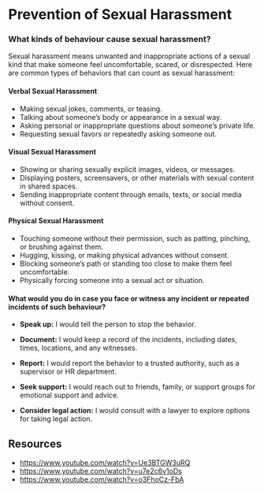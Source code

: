 
# Prevention of Sexual Harassment

### What kinds of behaviour cause sexual harassment?


Sexual harassment means unwanted and inappropriate actions of a sexual kind that make someone feel uncomfortable, scared, or disrespected. Here are common types of behaviors that can count as sexual harassment:

#### Verbal Sexual Harassment

* Making sexual jokes, comments, or teasing.
* Talking about someone’s body or appearance in a sexual way.
* Asking personal or inappropriate questions about someone’s private life.
* Requesting sexual favors or repeatedly asking someone out.

#### Visual Sexual Harassment

* Showing or sharing sexually explicit images, videos, or messages.
* Displaying posters, screensavers, or other materials with sexual content in shared spaces.
* Sending inappropriate content through emails, texts, or social media without consent.

#### Physical Sexual Harassment
* Touching someone without their permission, such as patting, pinching, or brushing against them.
* Hugging, kissing, or making physical advances without consent.
* Blocking someone’s path or standing too close to make them feel uncomfortable.
* Physically forcing someone into a sexual act or situation.



#### What would you do in case you face or witness any incident or repeated incidents of such behaviour?

* **Speak up:** I would tell the person to stop the behavior.
* **Document:** I would keep a record of the incidents, including dates, times, locations, and any witnesses.

* **Report:** I would report the behavior to a trusted authority, such as a supervisor or HR department.

* **Seek support:** I would reach out to friends, family, or support groups for emotional support and advice.

* **Consider legal action:** I would consult with a lawyer to explore options for taking legal action.

## Resources
* https://www.youtube.com/watch?v=Ue3BTGW3uRQ
* https://www.youtube.com/watch?v=u7e2c6v1oDs
* https://www.youtube.com/watch?v=o3FhoCz-FbA
